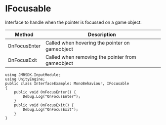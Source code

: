 # IFocusable

Interface to handle when the pointer is focussed on a game object.

| Method       | Description                                      |
| ------------ | ------------------------------------------------ |
| OnFocusEnter | Called when hovering the pointer on gameobject   |
| OnFocusExit  | Called when removing the pointer from gameobject |

```
using JMRSDK.InputModule;
using UnityEngine;
public class InterfaceExample: MonoBehaviour, IFocusable
{
    public void OnFocusEnter() {
        Debug.Log("OnFocusEnter");
    }
    public void OnFocusExit() {
        Debug.Log("OnFocusExit");
    }   
}
```

